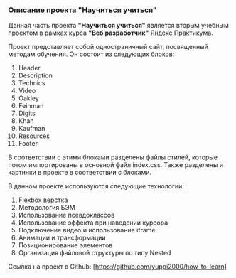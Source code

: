 ### Описание проекта "Научиться учиться"

Данная часть проекта **"Научиться учиться"** является вторым учебным проектом в рамках курса
**"Веб разработчик"** Яндекс Практикума.

Проект представляет собой одностраничный сайт, посвященный методам обучения. Он состоит из следующих блоков:
1. Header
2. Description
3. Technics
4. Video
5. Oakley
6. Feinman
7. Digits
8. Khan
9. Kaufman
10. Resources
11. Footer

В соответствии с этими блоками разделены файлы стилей, которые потом импортированы в основной файл index.css. Также разделены и картинки в проекте в соответствии с блоками.

В данном проекте используются следующие технологии:
1. Flexbox верстка
2. Методология БЭМ
3. Использование псевдоклассов
4. Использование эффекта при наведении курсора
5. Подключение видео и использование iframe
6. Анимации и трансформации
7. Позиционирование элементов
8. Организация файловой структуры по типу Nested

Ссылка на проект в Github:
[https://github.com/yuppi2000/how-to-learn]

